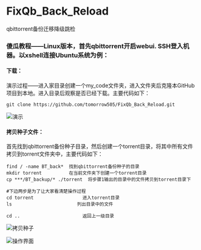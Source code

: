 # FixQb_Back_Reload
qbittorrent备份迁移降级跳检

### 傻瓜教程——Linux版本，首先qbittorrent开启webui. SSH登入机器。以xshell连接Ubuntu系统为例：

#### 下载：

演示过程——进入家目录创建一个my_code文件夹，进入文件夹后克隆本GitHub项目到本地。进入目录后观察是否已经下载。主要代码如下：

`git clone https://github.com/tomorrow505/FixQb_Back_Reload.git` 

![演示](https://s2.ax1x.com/2020/03/07/3XwjH0.png)

#### 拷贝种子文件：

首先找到qbittorrent备份种子目录，然后创建一个torrent目录，将其中所有文件拷贝到torrent文件夹中，主要代码如下：

```
find / -name BT_back*  找到qbittorrent备份种子的目录
mkdir torrent          在当前文件夹下创建一个torrent目录
cp ***/BT_backup/* ./torrent  将步骤1输出的目录中的文件拷贝到torrent目录下

#下边两步是为了让大家看清楚操作过程
cd torrent                  进入torrent目录  
ls					      列出目录中的文件

cd ..                       返回上一级目录
```

![拷贝种子](https://s2.ax1x.com/2020/03/07/3XBKoV.png)

![操作界面](https://s2.ax1x.com/2020/03/07/3jk9BV.png)
